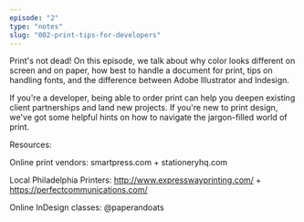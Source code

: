 ```yaml
---
episode: "2"
type: "notes"
slug: "002-print-tips-for-developers"
---
```


Print's not dead! On this episode, we talk about why color looks different on screen and on paper, how best to handle a document for print, tips on handling fonts, and the difference between Adobe Illustrator and Indesign.

If you're a developer, being able to order print can help you deepen existing client partnerships and land new projects. If you're new to print design, we've got some helpful hints on how to navigate the jargon-filled world of print.

Resources:

Online print vendors: smartpress.com + stationeryhq.com

Local Philadelphia Printers: http://www.expresswayprinting.com/ + https://perfectcommunications.com/

Online InDesign classes: @paperandoats